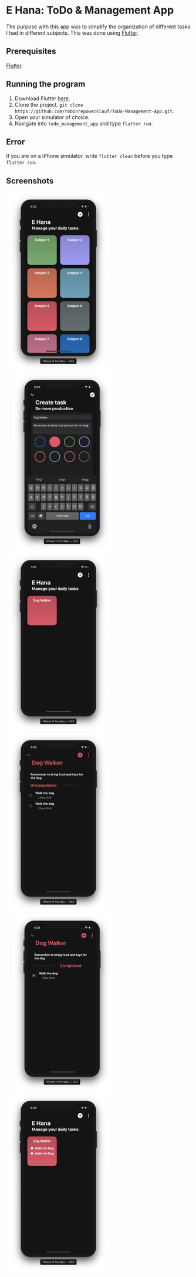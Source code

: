 # E Hana: ToDo & Management App
The purpose with this app was to simplify the organization of different tasks I had in different subjects. 
This was done using [Flutter](https://flutter.dev).

## Prerequisites
[Flutter](https://flutter.dev).

## Running the program
1. Download Flutter [here](https://flutter.dev/docs/get-started/install).
2. Clone the project, `git clone https://github.com/robinrepowecklauf/ToDo-Management-App.git`.
3. Open your simulator of choice.
4. Navigate into `todo_management_app` and type `flutter run`.

## Error
If you are on a iPhone simulator, write `flutter clean` before you type `flutter run`.

## Screenshots
<p float="center">
  <img src="screenshots/home_page_subjects.png" width="275" hspace="5"/>
  <img src="screenshots/create_task.png" width="275" hspace="15"/>
  <img src="screenshots/dog_walker_no_tasks.png" width="275" hspace="5"/>
  <img src="screenshots/subject_uncompleted.png" width="275" hspace="5"/>
  <img src="screenshots/subject_completed.png" width="275" hspace="15"/>
  <img src="screenshots/dog_walker_subject.png" width="275" hspace="5"/>
</p>
